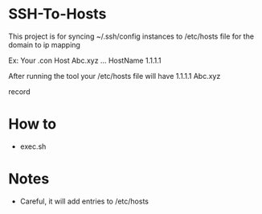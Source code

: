 # SSH-To-Hosts

This project is for syncing ~/.ssh/config instances to /etc/hosts file for the domain to ip mapping

Ex: Your .con
Host Abc.xyz
  ...
  HostName 1.1.1.1

After running the tool your /etc/hosts file will have 
1.1.1.1 Abc.xyz

record

# How to
- exec.sh

# Notes
- Careful, it will add entries to /etc/hosts


